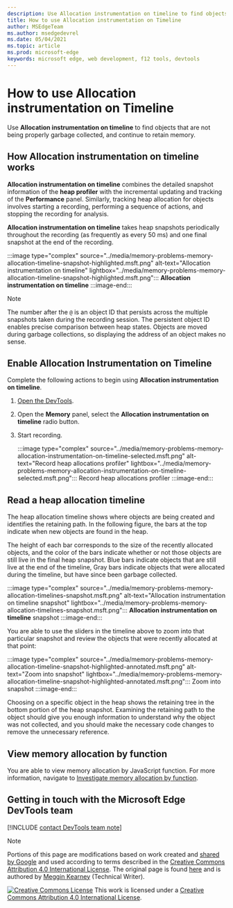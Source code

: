 ```yaml
---
description: Use Allocation instrumentation on timeline to find objects that are not being properly garbage collected, and continue to retain memory.
title: How to use Allocation instrumentation on Timeline
author: MSEdgeTeam
ms.author: msedgedevrel
ms.date: 05/04/2021
ms.topic: article
ms.prod: microsoft-edge
keywords: microsoft edge, web development, f12 tools, devtools
---
```

<!-- Copyright Meggin Kearney

   Licensed under the Apache License, Version 2.0 (the "License");
   you may not use this file except in compliance with the License.
   You may obtain a copy of the License at

       https://www.apache.org/licenses/LICENSE-2.0

   Unless required by applicable law or agreed to in writing, software
   distributed under the License is distributed on an "AS IS" BASIS,
   WITHOUT WARRANTIES OR CONDITIONS OF ANY KIND, either express or implied.
   See the License for the specific language governing permissions and
   limitations under the License. -->
# How to use Allocation instrumentation on Timeline

Use **Allocation instrumentation on timeline** to find objects that are not being properly garbage collected, and continue to retain memory.

## How Allocation instrumentation on timeline works

**Allocation instrumentation on timeline** combines the detailed snapshot information of the **heap profiler** with the incremental updating and tracking of the **Performance** panel.  Similarly, tracking heap allocation for objects involves starting a recording, performing a sequence of actions, and stopping the recording for analysis.

<!--todo: add profile memory problems (heap profiler) section when available  -->
<!--todo: add profile evaluate performance (Performance panel) section when available  -->

**Allocation instrumentation on timeline** takes heap snapshots periodically throughout the recording \(as frequently as every 50 ms\) and one final snapshot at the end of the recording.

:::image type="complex" source="../media/memory-problems-memory-allocation-timeline-snapshot-highlighted.msft.png" alt-text="Allocation instrumentation on timeline" lightbox="../media/memory-problems-memory-allocation-timeline-snapshot-highlighted.msft.png":::
   **Allocation instrumentation on timeline**
:::image-end:::

> [!NOTE]
> The number after the `@` is an object ID that persists across the multiple snapshots taken during the recording session.  The persistent object ID enables precise comparison between heap states.  Objects are moved during garbage collections, so displaying the address of an object makes no sense.

## Enable Allocation Instrumentation on Timeline

Complete the following actions to begin using **Allocation instrumentation on timeline**.

1.  [Open the DevTools][DevtoolsOpenIndex].
1.  Open the **Memory** panel, select the **Allocation instrumentation on timeline** radio button.
1.  Start recording.

    :::image type="complex" source="../media/memory-problems-memory-allocation-instrumentation-on-timeline-selected.msft.png" alt-text="Record heap allocations profiler" lightbox="../media/memory-problems-memory-allocation-instrumentation-on-timeline-selected.msft.png":::
       Record heap allocations profiler
    :::image-end:::

## Read a heap allocation timeline

The heap allocation timeline shows where objects are being created and identifies the retaining path.  In the following figure, the bars at the top indicate when new objects are found in the heap.

The height of each bar corresponds to the size of the recently allocated objects, and the color of the bars indicate whether or not those objects are still live in the final heap snapshot.  Blue bars indicate objects that are still live at the end of the timeline, Gray bars indicate objects that were allocated during the timeline, but have since been garbage collected.

:::image type="complex" source="../media/memory-problems-memory-allocation-timelines-snapshot.msft.png" alt-text="Allocation instrumentation on timeline snapshot" lightbox="../media/memory-problems-memory-allocation-timelines-snapshot.msft.png":::
   **Allocation instrumentation on timeline** snapshot
:::image-end:::

<!--In the following figure, an action was performed 3 times.  The sample program caches five objects, so the last five blue bars are expected.  But the left-most blue bar indicates a potential problem.  -->
<!--todo: redo figure 4 with multiple choose actions  -->

You are able to use the sliders in the timeline above to zoom into that particular snapshot and review the objects that were recently allocated at that point:

:::image type="complex" source="../media/memory-problems-memory-allocation-timeline-snapshot-highlighted-annotated.msft.png" alt-text="Zoom into snapshot" lightbox="../media/memory-problems-memory-allocation-timeline-snapshot-highlighted-annotated.msft.png":::
   Zoom into snapshot
:::image-end:::

Choosing on a specific object in the heap shows the retaining tree in the bottom portion of the heap snapshot.  Examining the retaining path to the object should give you enough information to understand why the object was not collected, and you should make the necessary code changes to remove the unnecessary reference.

## View memory allocation by function

You are able to view memory allocation by JavaScript function.  For more information, navigate to [Investigate memory allocation by function][DevtoolsMemoryProblemsIndexInvestigateMemoryAllocationFunction].

## Getting in touch with the Microsoft Edge DevTools team

[!INCLUDE [contact DevTools team note](../includes/contact-devtools-team-note.md)]

<!-- links -->

[DevToolsOpenIndex]: ../open/index.md "Open Microsoft Edge DevTools | Microsoft Docs"
[DevtoolsMemoryProblemsIndexInvestigateMemoryAllocationFunction]: ./index.md#investigate-memory-allocation-by-function "Investigate memory allocation by function - Fix Memory Problems | Microsoft Docs"

<!--[HeapProfiler]: ./heap-snapshots.md "How to Record Heap Snapshots"  -->
<!--[PerformancePanel]: ../profile/evaluate-performance/timeline-tool ""  -->

[MicrosoftEdgeChannel]: https://www.microsoftedgeinsider.com/download "Download a Microsoft Edge Channel"

> [!NOTE]
> Portions of this page are modifications based on work created and [shared by Google][GoogleSitePolicies] and used according to terms described in the [Creative Commons Attribution 4.0 International License][CCA4IL].
> The original page is found [here](https://developers.google.com/web/tools/chrome-devtools/memory-problems/allocation-profiler) and is authored by [Meggin Kearney][MegginKearney] \(Technical Writer\).

[![Creative Commons License][CCby4Image]][CCA4IL]
This work is licensed under a [Creative Commons Attribution 4.0 International License][CCA4IL].

[CCA4IL]: https://creativecommons.org/licenses/by/4.0
[CCby4Image]: https://i.creativecommons.org/l/by/4.0/88x31.png
[GoogleSitePolicies]: https://developers.google.com/terms/site-policies
[KayceBasques]: https://developers.google.com/web/resources/contributors#kayce-basques
[MegginKearney]: https://developers.google.com/web/resources/contributors#meggin-kearney
